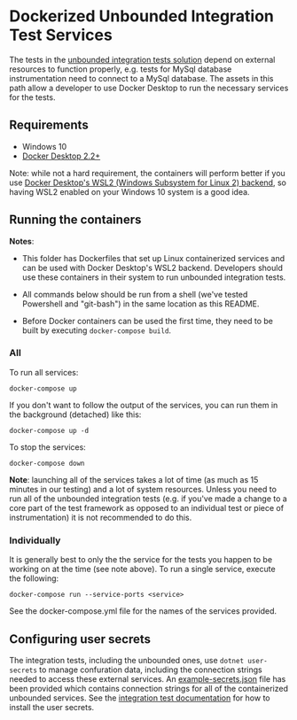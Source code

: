 # Dockerized Unbounded Integration Test Services

The tests in the [unbounded integration tests solution](../UnboundedIntegrationTests.sln) depend on external resources to function properly, e.g. tests for MySql database instrumentation need to connect to a MySql database.  The assets in this path allow a developer to use Docker Desktop to run the necessary services for the tests.

## Requirements

* Windows 10 
* [Docker Desktop 2.2+](https://docs.docker.com/docker-for-windows/install/)

Note: while not a hard requirement, the containers will perform better if you use [Docker Desktop's WSL2 (Windows Subsystem for Linux 2) backend](https://docs.docker.com/docker-for-windows/wsl/), so having WSL2 enabled on your Windows 10 system is a good idea.

## Running the containers

**Notes**:

* This folder has Dockerfiles that set up Linux containerized services and can be used with Docker Desktop's WSL2 backend. Developers should use these containers in their system to run unbounded integration tests.

* All commands below should be run from a shell (we've tested Powershell and "git-bash") in the same location as this README.
* Before Docker containers can be used the first time, they need to be built by executing `docker-compose build`.

### All

To run all services:

`docker-compose up`

If you don't want to follow the output of the services, you can run them in the background (detached) like this:

`docker-compose up -d`

To stop the services:

`docker-compose down`

**Note**: launching all of the services takes a lot of time (as much as 15 minutes in our testing) and a lot of system resources.  Unless you need to run all of the unbounded integration tests (e.g. if you've made a change to a core part of the test framework as opposed to an individual test or piece of instrumentation) it is not recommended to do this.

### Individually

It is generally best to only the the service for the tests you happen to be working on at the time (see note above).  To run a single service, execute the following:

`docker-compose run --service-ports <service>`

See the docker-compose.yml file for the names of the services provided.

## Configuring user secrets

The integration tests, including the unbounded ones, use `dotnet user-secrets` to manage confuration data, including the connection strings needed to access these external services.  An [example-secrets.json](example-secrets.json) file has been provided which contains connection strings for all of the containerized unbounded services.  See the [integration test documentation](../../../../docs/integration-tests.md) for how to install the user secrets.
